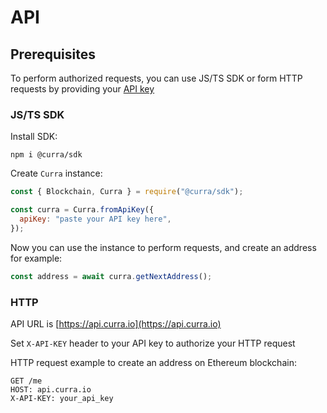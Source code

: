 # API

## Prerequisites

To perform authorized requests, you can use JS/TS SDK or form HTTP requests by providing your [API key](/security/authorization/index.md)

### JS/TS SDK

Install SDK:

```
npm i @curra/sdk
```

Create `Curra` instance:

```js
const { Blockchain, Curra } = require("@curra/sdk");

const curra = Curra.fromApiKey({
  apiKey: "paste your API key here",
});
```

Now you can use the instance to perform requests, and create an address for example:

```js
const address = await curra.getNextAddress();
```

### HTTP

API URL is [https://api.curra.io](https://api.curra.io)

Set `X-API-KEY` header to your API key to authorize your HTTP request

HTTP request example to create an address on Ethereum blockchain:

```
GET /me
HOST: api.curra.io
X-API-KEY: your_api_key
```
